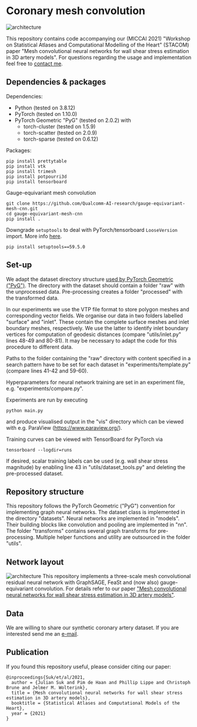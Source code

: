 # Coronary mesh convolution
![architecture](img/pipeline.jpg)

This repository contains code accompanying our (MICCAI 2021) "Workshop on Statistical Atlases and Computational
Modelling of the Heart" (STACOM) paper "Mesh convolutional neural networks for wall shear stress estimation in 3D artery
models". For questions regarding the usage and implementation feel free to [contact me](mailto:j.m.suk@utwente.nl).

## Dependencies & packages
Dependencies:
* Python (tested on 3.8.12)
* PyTorch (tested on 1.10.0)
* PyTorch Geometric "PyG" (tested on 2.0.2) with
  * torch-cluster (tested on 1.5.9)
  * torch-scatter (tested on 2.0.9)
  * torch-sparse (tested on 0.6.12)

Packages:
```
pip install prettytable
pip install vtk
pip install trimesh
pip install potpourri3d
pip install tensorboard
```

Gauge-equivariant mesh convolution
```
git clone https://github.com/Qualcomm-AI-research/gauge-equivariant-mesh-cnn.git
cd gauge-equivariant-mesh-cnn
pip install .
```

Downgrade `setuptools` to deal with PyTorch/tensorboard `LooseVersion` import. More info [here](https://discuss.pytorch.org/t/import-summarywriter-gives-attributeerror-attributeerror-module-setuptools-distutils-has-no-attribute-version/140023). 

```
pip install setuptools==59.5.0
```

## Set-up
We adapt the dataset directory structure
[used by PyTorch Geometric ("PyG")](https://pytorch-geometric.readthedocs.io/en/latest/notes/create_dataset.html). The
directory with the dataset should contain a folder "raw" with the unprocessed data. Pre-processing creates a folder
"processed" with the transformed data.

In our experiments we use the VTP file format to store polygon meshes and corresponding vector fields. We organise our
data in two folders labelled "surface" and "inlet". These contain the complete surface meshes and inlet boundary
meshes, respectively. We use the latter to identify inlet boundary vertices for computation of geodesic distances
(compare "utils/inlet.py" lines 48-49 and 80-81). It may be necessary to adapt the code for this procedure to different
data.

Paths to the folder containing the "raw" directory with content specified in a
search pattern have to be set for each dataset in "experiments/template.py" (compare lines 41-42 and 59-60).

Hyperparameters for neural network training are set in an experiment file, e.g. "experiments/compare.py".

Experiments are run by executing
```
python main.py
```
and produce visualised output in the "vis" directory which can be viewed with e.g. ParaView (https://www.paraview.org/).

Training curves can be viewed with TensorBoard for PyTorch via
```
tensorboard --logdir=runs
```

If desired, scalar training labels can be used (e.g. wall shear stress magnitude) by enabling line 43 in
"utils/dataset_tools.py" and deleting the pre-processed dataset.

## Repository structure
This repository follows the PyTorch Geometric ("PyG") convention for implementing graph neural networks. The dataset
class is implemented in the directory "datasets". Neural networks are implemented in "models". Their building blocks
like convolution and pooling are implemented in "nn". The folder "transforms" contains several graph transforms for
pre-processing. Multiple helper functions and utility are outsourced in the folder "utils".

## Network layout
![architecture](img/architecture.jpg)
This repository implements a three-scale mesh convolutional residual neural network with GraphSAGE, FeaSt
and (now also) gauge-equivariant convolution. For details refer to our paper ["Mesh convolutional neural networks
for wall shear stress estimation in 3D artery models"](https://arxiv.org/abs/2109.04797).

## Data
We are willing to share our synthetic coronary artery dataset. If you are interested send me an
[e-mail](mailto:j.m.suk@utwente.nl).

## Publication
If you found this repository useful, please consider citing our paper:
```
@inproceedings{Suk/et/al/2021,
  author = {Julian Suk and Pim de Haan and Phillip Lippe and Christoph Brune and Jelmer M. Wolterink},
  title = {Mesh convolutional neural networks for wall shear stress estimation in 3D artery models},
  booktitle = {Statistical Atlases and Computational Models of the Heart},
  year = {2021}
}
```
